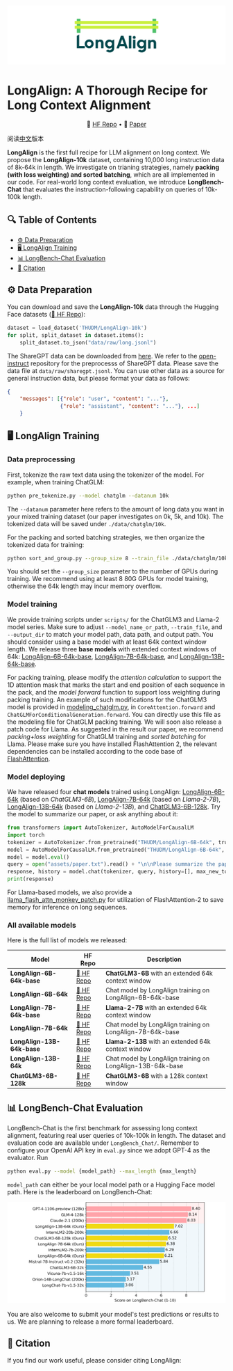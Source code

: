 ![](assets/LongAlign-logo.gif)
# LongAlign: A Thorough Recipe for Long Context Alignment

<p align="center">
    🤗 <a href="https://huggingface.co/datasets/THUDM/LongAlign-10k" target="_blank">HF Repo</a> • 📃 <a href="https://arxiv.org/" target="_blank">Paper</a>
</p>

阅读[中文](README_zh.md)版本

**LongAlign** is the first full recipe for LLM alignment on long context. We propose the **LongAlign-10k** dataset, containing 10,000 long instruction data of 8k-64k in length. We investigate on trianing strategies, namely **packing (with loss weighting) and sorted batching**, which are all implemented in our code. For real-world long context evaluation, we introduce **LongBench-Chat** that evaluates the instruction-following capability on queries of 10k-100k length.

## 🔍 Table of Contents
- [⚙️ Data Preparation](#data-preparation)
- [🖥️ LongAlign Training](#longalign-training)
- [📊 LongBench-Chat Evaluation](#longbench-chat-evaluation)
- [📝 Citation](#citation)

<a name="data-preparation"></a>
## ⚙️ Data Preparation

You can download and save the **LongAlign-10k** data through the Hugging Face datasets ([🤗 HF Repo](https://huggingface.co/datasets/THUDM/LongAlign-10k)):
```python
dataset = load_dataset('THUDM/LongAlign-10k')
for split, split_dataset in dataset.items():
    split_dataset.to_json("data/raw/long.jsonl")
```
The ShareGPT data can be downloaded from [here](https://huggingface.co/datasets/anon8231489123/ShareGPT_Vicuna_unfiltered/tree/main/HTML_cleaned_raw_dataset). We refer to the [open-instruct](https://github.com/allenai/open-instruct) repository for the preprocesss of ShareGPT data. Please save the data file at `data/raw/sharegpt.jsonl`. You can use other data as a source for general instruction data, but please format your data as follows: 
```json
{
    "messages": [{"role": "user", "content": "..."}, 
                 {"role": "assistant", "content": "..."}, ...]
    }
```

<a name="longalign-training"></a>
## 🖥️ LongAlign Training

### Data preprocessing

First, tokenize the raw text data using the tokenizer of the model. For example, when training ChatGLM:
```bash
python pre_tokenize.py --model chatglm --datanum 10k
```
The `--datanum` parameter here refers to the amount of long data you want in your mixed training dataset (our paper investigates on 0k, 5k, and 10k). The tokenized data will be saved under `./data/chatglm/10k`.

For the packing and sorted batching strategies, we then organize the tokenized data for training:
```bash
python sort_and_group.py --group_size 8 --train_file ./data/chatglm/10k
```
You should set the `--group_size` parameter to the number of GPUs during training. We recommend using at least 8 80G GPUs for model training, otherwise the 64k length may incur memory overflow.

### Model training

We provide training scripts under `scripts/` for the ChatGLM3 and Llama-2 model series. Make sure to adjust `--model_name_or_path`, `--train_file`, and `--output_dir` to match your model path, data path, and output path. You should consider using a base model with at least 64k context window length. We release three **base models** with extended context windows of 64k: [LongAlign-6B-64k-base](https://huggingface.co/THUDM/LongAlign-6B-64k-base), [LongAlign-7B-64k-base](https://huggingface.co/THUDM/LongAlign-7B-64k-base), and [LongAlign-13B-64k-base](https://huggingface.co/THUDM/LongAlign-13B-64k-base).

For packing training, please modify the *attention calculation* to support the 1D attention mask that marks the start and end position of each sequence in the pack, and the *model forward* function to support loss weighting during packing training. An example of such modifications for the ChatGLM3 model is provided in [modeling_chatglm.py](https://github.com/THUDM/LongAlign/blob/main/modeling_chatglm.py), in `CoreAttention.forward` and `ChatGLMForConditionalGeneration.forward`. You can directly use this file as the modeling file for ChatGLM packing training. We will soon also release a patch code for Llama. As suggested in the result our paper, we recommend *packing+loss weighting* for ChatGLM training and *sorted batching* for Llama. Please make sure you have installed FlashAttention 2, the relevant dependencies can be installed according to the code base of [FlashAttention](https://github.com/Dao-AILab/flash-attention).

### Model deploying
We have released four **chat models** trained using LongAlign: [LongAlign-6B-64k](https://huggingface.co/THUDM/LongAlign-6B-64k) (based on *ChatGLM3-6B*), [LongAlign-7B-64k](https://huggingface.co/THUDM/LongAlign-7B-64k) (based on *Llama-2-7B*), [LongAlign-13B-64k](https://huggingface.co/THUDM/LongAlign-13B-64k) (based on *Llama-2-13B*), and [ChatGLM3-6B-128k](https://huggingface.co/THUDM/chatglm3-6b-128k). Try the model to summarize our paper, or ask anything about it:
```python
from transformers import AutoTokenizer, AutoModelForCausalLM
import torch
tokenizer = AutoTokenizer.from_pretrained("THUDM/LongAlign-6B-64k", trust_remote_code=True)
model = AutoModelForCausalLM.from_pretrained("THUDM/LongAlign-6B-64k", torch_dtype=torch.bfloat16, trust_remote_code=True, device_map="auto")
model = model.eval()
query = open("assets/paper.txt").read() + "\n\nPlease summarize the paper."
response, history = model.chat(tokenizer, query, history=[], max_new_tokens=512, temperature=1)
print(response)
```
For Llama-based models, we also provide a [llama_flash_attn_monkey_patch.py](https://github.com/THUDM/LongAlign/blob/main/LongBench_Chat/llama_flash_attn_monkey_patch.py) for utilization of FlashAttention-2 to save memory for inference on long sequences.

### All available models

Here is the full list of models we released:

|Model|HF Repo|Description|
|---|---|---|
|**LongAlign-6B-64k-base**| [🤗 HF Repo](https://huggingface.co/THUDM/LongAlign-6B-64k-base) | **ChatGLM3-6B** with an extended 64k context window |
|**LongAlign-6B-64k**| [🤗 HF Repo](https://huggingface.co/THUDM/LongAlign-6B-64k) | Chat model by LongAlign training on LongAlign-6B-64k-base|
|**LongAlign-7B-64k-base**| [🤗 HF Repo](https://huggingface.co/THUDM/LongAlign-7B-64k-base) | **Llama-2-7B** with an extended 64k context window |
|**LongAlign-7B-64k**| [🤗 HF Repo](https://huggingface.co/THUDM/LongAlign-7B-64k) | Chat model by LongAlign training on LongAlign-7B-64k-base|
|**LongAlign-13B-64k-base**| [🤗 HF Repo](https://huggingface.co/THUDM/LongAlign-13B-64k-base) | **Llama-2-13B** with an extended 64k context window |
|**LongAlign-13B-64k**| [🤗 HF Repo](https://huggingface.co/THUDM/LongAlign-13B-64k) | Chat model by LongAlign training on LongAlign-13B-64k-base|
|**ChatGLM3-6B-128k**| [🤗 HF Repo](https://huggingface.co/THUDM/chatglm3-6b-128k) | **ChatGLM3-6B** with a 128k context window|

<a name="longbench-chat-evaluation"></a>
## 📊 LongBench-Chat Evaluation
LongBench-Chat is the first benchmark for assessing long context alignment, featuring real user queries of 10k-100k in length. The dataset and evaluation code are available under `LongBench_Chat/`. Remember to configure your OpenAI API key in `eval.py` since we adopt GPT-4 as the evaluator. Run
```bash
python eval.py --model {model_path} --max_length {max_length}
```
`model_path` can either be your local model path or a Hugging Face model path. Here is the leaderboard on LongBench-Chat:

![](assets/leaderboard.png)

You are also welcome to submit your model's test predictions or results to us. We are planning to release a more formal leaderboard.

<a name="citation"></a>
## 📝 Citation

If you find our work useful, please consider citing LongAlign:

```

```
